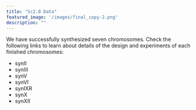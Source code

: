 ```yaml
---
title: "Sc2.0 Data"
featured_image: '/images/final_copy-2.png'
description: ""
---
```


We have successfully synthesized seven chromosomes. Check the following links to learn about details of the design and experiments of each finished chromosomes:

- synII
- synIII
- synV
- synVI
- synIXR
- synX
- synXII

